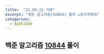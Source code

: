 ```yaml
---
title:  "21.09.21 기록"
excerpt: "백준 알고리즘(10844) 풀이 ★동적계획법"
categories:
  - BAEKJOON
---
```


## 백준 알고리즘 [10844](https://www.acmicpc.net/problem/10844) 풀이
